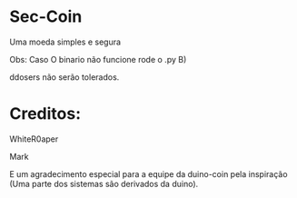 # Sec-Coin
Uma moeda simples e segura

Obs: Caso O binario não funcione rode o .py B)

ddosers não serão tolerados.

# Creditos:
WhiteR0aper

Mark 

E um agradecimento especial para a equipe da duino-coin pela inspiração (Uma parte dos sistemas são derivados da duino).
